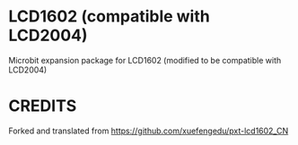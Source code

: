 # LCD1602 (compatible with LCD2004)
Microbit expansion package for LCD1602 (modified to be compatible with LCD2004)

# CREDITS
Forked and translated from
https://github.com/xuefengedu/pxt-lcd1602_CN